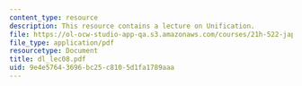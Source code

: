 ```yaml
---
content_type: resource
description: This resource contains a lecture on Unification.
file: https://ol-ocw-studio-app-qa.s3.amazonaws.com/courses/21h-522-japan-in-the-age-of-the-samurai-history-and-film-fall-2006/9e4e57643696bc25c8105d1fa1789aaa_dl_lec08.pdf
file_type: application/pdf
resourcetype: Document
title: dl_lec08.pdf
uid: 9e4e5764-3696-bc25-c810-5d1fa1789aaa
---
```

